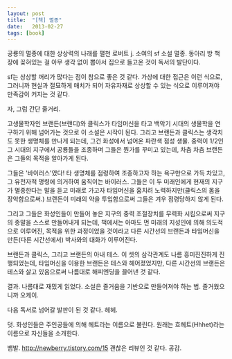 ```yaml
---
layout: post
title:  "[책] 멸종"
date:   2013-02-27
tags: [book]
---
```


  공룡의 멸종에 대한 상상력의 나래를 펼천 로버트 j. 소여의 sf 소설 멸종. 동아리 방 책장에 꽂혀있는 걸 아무 생각 없이 뽑아서 집으로 들고온 것이 독서의 발단이다. 

  sf는 상상할 꺼리가 많다는 점이 참으로 좋은 것 같다. 가상에 대한 접근은 이런 식으로, 그러니까 현실과 절묘하게 매치가 되어 자유자재로 상상할 수 있는 식으로 이루어져야 만족감이 커지는 것 같다. 

  자, 그럼 간단 줄거리. 

  고생물학자인 브랜든(브랜디)와 클릭스가 타임머신을 타고 백악기 시대의 생물학을 연구하기 위해 넘어가는 것으로 이 소설은 시작이 된다. 그리고 브랜든과 클릭스는 생각치도 못한 생명체를 만나게 되는데, 그건 화성에서 넘어온 파란색 점성 생물. 중력이 1/2인 그 시대의 지구에서 공룡들을 조종하며 그들은 뭔가를 꾸미고 있는데, 차츰 차츰 브랜든은 그들의 목적을 알아가게 된다. 

  그들은 '바이러스'였다! 타 생명체를 점령하여 조종하고자 하는 욕구만으로 가득 차있고, 그 유전자적 명령에 의거하여 움직이는 바이러스. 그들은 이 두 미래인에게 현재의 지구가 멸종한다는 말을 듣고 미래로 가고자 타임머신을 훔치려 노력하지만(클릭스의 몸을 장악함으로써.) 브랜든이 미래의 약을 투입함으로써 그들은 겨우 점령당하지 않게 된다. 

  그리고 그들은 화성인들이 만들어 놓은 지구의 중력 조절장치를 무력화 시킴으로써 지구의 종말을 스스로 만들어내게 되는데, 책에서는 아마도 먼 미래의 지성인에 의해 의도적으로 이루어진, 목적을 위한 과정이었을 것이라고 다른 시간선의 브랜든과 타임머신을 만든(다른 시간선에서) 박사와의 대화가 이루어진다. 

  브랜든과 클릭스, 그리고 브랜든의 아내 테스. 이 셋의 삼각관계도 나름 흥미진진하게 진행되었는데, 타임머신을 이용한 브랜든은 테스와 헤어졌었지만, 다른 시간선의 브랜든은 테스와 살고 있음으로써 나름대로 해피엔딩을 끌어낸 것 같다. 

  결과. 나름대로 재밌게 읽었다. 소설은 즐거움을 기반으로 만들어져야 하는 법. 즐거웠으니까 오케이. 

  다음 독서로 넘어갈 발판이 된 것 같다. 헤헤. 

  덧. 화성인들은 주인공들에 의해 헤트라는 이름으로 불린다. 원래는 흐헤트(Hhhet)라는 이름으로 자신들을 소개한다. 

뱀발. http://newberry.tistory.com/15 괜찮은 리뷰인 것 같다. 공감.